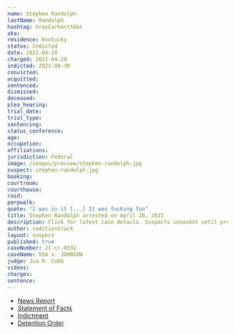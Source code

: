 ```yaml
---
name: Stephen Randolph
lastName: Randolph
hashtag: GrayCarharttHat
aka:
residence: Kentucky
status: Indicted
date: 2021-04-20
charged: 2021-04-20
indicted: 2021-04-30
convicted:
acquitted:
sentenced:
dismissed:
deceased:
plea_hearing:
trial_date:
trial_type:
sentencing:
status_conference:
age:
occupation:
affiliations:
jurisdiction: Federal
image: /images/preview/stephen-randolph.jpg
suspect: stephen-randolph.jpg
booking:
courtroom:
courthouse:
raid:
perpwalk:
quote: "I was in it [...] It was fucking fun"
title: Stephen Randolph arrested on April 20, 2021
description: Click for latest case details. Suspects innocent until proven guilty.
author: seditiontrack
layout: suspect
published: true
caseNumber: 21-cr-0332
caseName: USA v. JOHNSON
judge: Jia M. Cobb
videos:
charges:
sentence:
---
```

- [News Report](https://www.huffpost.com/entry/facial-recognition-capitol-defendants_n_607f34c0e4b0df3610c17614)
- [Statement of Facts](https://www.justice.gov/usao-dc/case-multi-defendant/file/1388841/download)
- [Indictment](https://www.justice.gov/usao-dc/case-multi-defendant/file/1390826/download)
- [Detention Order](https://extremism.gwu.edu/sites/g/files/zaxdzs2191/f/Stephen%20Chase%20Randolph%20Government%20Opposition%20to%20Motion%20to%20Revoke%20Detention%20Order.pdf)
